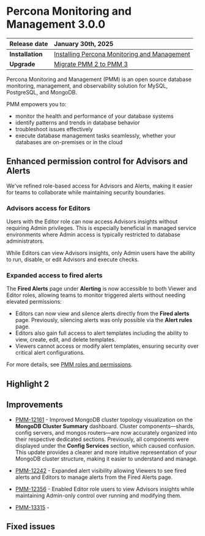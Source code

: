 # Percona Monitoring and Management 3.0.0 

| **Release date** | January 30th, 2025                                                                                  |
| ----------------- | :---------------------------------------------------------------------------------------------- |
| **Installation** | [Installing Percona Monitoring and Management](../quickstart/quickstart.md) |
| **Upgrade**| [Migrate PMM 2 to PMM 3](../pmm-upgrade/migrating_from_pmm_2.md)


Percona Monitoring and Management (PMM) is an open source database monitoring, management, and observability solution for MySQL, PostgreSQL, and MongoDB.

PMM empowers you to: 

- monitor the health and performance of your database systems
- identify patterns and trends in database behavior
- troubleshoot issues effectively
- execute database management tasks seamlessly, whether your databases are on-premises or in the cloud


## Enhanced permission control for Advisors and Alerts

We've refined role-based access for Advisors and Alerts, making it easier for teams to collaborate while maintaining security boundaries.

### Advisors access for Editors

Users with the Editor role can now access Advisors insights without requiring Admin privileges. This is especially beneficial in managed service environments where Admin access is typically restricted to database administrators.

While Editors can view Advisors insights, only Admin users have the ability to run, disable, or edit Advisors and execute checks.

### Expanded access to fired alerts

The **Fired Alerts** page under **Alerting** is now accessible to both Viewer and Editor roles, allowing teams to monitor triggered alerts without needing elevated permissions:

- Editors can now view and silence alerts directly from the **Fired alerts** page. Previously, silencing alerts was only possible via the **Alert rules** page.
- Editors also gain full access to alert templates including the ability to view, create, edit, and delete templates.
- Viewers cannot access or modify alert templates, ensuring security over critical alert configurations.

For more details, see [PMM roles and permissions](../admin/roles/index.md).


## Highlight 2



## Improvements

- [PMM-12161](https://perconadev.atlassian.net/browse/PMM-12161) - Improved MongoDB cluster topology visualization on the **MongoDB Cluster Summary** dashboard. Cluster components—shards, config servers, and mongos routers—are now accurately organized into their respective dedicated sections. Previously, all components were displayed under the **Config Services** section, which caused confusion. This update provides a clearer and more intuitive representation of your MongoDB cluster structure, making it easier to understand and manage.

- [PMM-12242](https://perconadev.atlassian.net/browse/PMM-12242) -  Expanded alert visibility allowing Viewers to see fired alerts and Editors to manage alerts from the Fired Alerts page.

- [PMM-12356](https://perconadev.atlassian.net/browse/PMM-12356) - Enabled Editor role users to view Advisors insights while maintaining Admin-only control over running and modifying them.


- [PMM-13315](https://perconadev.atlassian.net/browse/PMM-13315) - 


## Fixed issues
